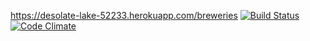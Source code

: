https://desolate-lake-52233.herokuapp.com/breweries
[![Build Status](https://travis-ci.org/mluukkai/ratebeer-public.png)](https://travis-ci.org/Caudate/wadror)
[![Code Climate](https://codeclimate.com/github/mluukkai/ratebeer-public.png)](https://codeclimate.com/github/Caudate/wadror)
